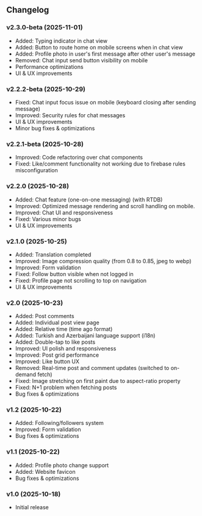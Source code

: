 ## Changelog

### v2.3.0-beta (2025-11-01)
- Added: Typing indicator in chat view
- Added: Button to route home on mobile screens when in chat view
- Added: Profile photo in user's first message after other user's message
- Removed: Chat input send button visibility on mobile
- Performance optimizations
- UI & UX improvements

### v2.2.2-beta (2025-10-29)
- Fixed: Chat input focus issue on mobile (keyboard closing after sending message)
- Improved: Security rules for chat messages
- UI & UX improvements
- Minor bug fixes & optimizations

### v2.2.1-beta (2025-10-28)
- Improved: Code refactoring over chat components
- Fixed: Like/comment functionality not working due to firebase rules misconfiguration

### v2.2.0 (2025-10-28)
- Added: Chat feature (one-on-one messaging) (with RTDB)
- Improved: Optimized message rendering and scroll handling on mobile.
- Improved: Chat UI and responsiveness
- Fixed: Various minor bugs
- UI & UX improvements

### v2.1.0 (2025-10-25)
- Added: Translation completed
- Improved: Image compression quality (from 0.8 to 0.85, jpeg to webp)
- Improved: Form validation
- Fixed: Follow button visible when not logged in
- Fixed: Profile page not scrolling to top on navigation
- UI & UX improvements

### v2.0 (2025-10-23)
- Added: Post comments
- Added: Individual post view page
- Added: Relative time (time ago format)
- Added: Turkish and Azerbaijani language support (i18n)
- Added: Double-tap to like posts
- Improved: UI polish and responsiveness
- Improved: Post grid performance
- Improved: Like button UX
- Removed: Real-time post and comment updates (switched to on-demand fetch)
- Fixed: Image stretching on first paint due to aspect-ratio property
- Fixed: N+1 problem when fetching posts
- Bug fixes & optimizations

### v1.2 (2025-10-22)
- Added: Following/followers system
- Improved: Form validation
- Bug fixes & optimizations

### v1.1 (2025-10-22)
- Added: Profile photo change support
- Added: Website favicon
- Bug fixes & optimizations

### v1.0 (2025-10-18)
- Initial release
